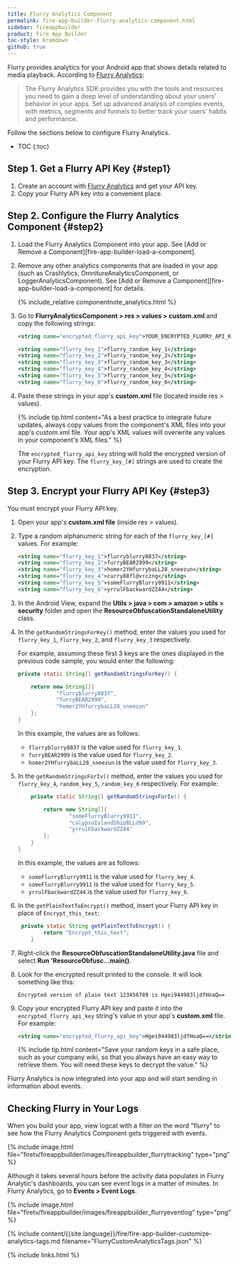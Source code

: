 ```yaml
---
title: Flurry Analytics Component
permalink: fire-app-builder-flurry-analytics-component.html
sidebar: fireappbuilder
product: Fire App Builder
toc-style: kramdown
github: true
---
```


Flurry provides analytics for your Android app that shows details related to media playback. According to [Flurry Analytics](https://developer.yahoo.com/flurry/docs/analytics/):

>The Flurry Analytics SDK provides you with the tools and resources you need to gain a deep level of understanding about your users’ behavior in your apps. Set up advanced analysis of complex events, with metrics, segments and funnels to better track your users’ habits and performance.

Follow the sections below to configure Flurry Analytics.

* TOC
{:toc}

## Step 1. Get a Flurry API Key {#step1}

1.  Create an account with [Flurry Analytics](https://developer.yahoo.com/analytics/) and get your API key.
2.  Copy your Flurry API key into a convenient place.

## Step 2. Configure the Flurry Analytics Component {#step2}

1.  Load the Flurry Analytics Component into your app. See [Add or Remove a Component][fire-app-builder-load-a-component].

2.  Remove any other analytics components that are loaded in your app (such as Crashlytics, OmnitureAnalyticsComponent, or LoggerAnalyticsComponent). See [Add or Remove a Component][fire-app-builder-load-a-component] for details.

    {% include_relative componentnote_analytics.html %}

2.  Go to **FlurryAnalyticsComponent > res > values > custom.xml** and copy the following strings:

    ```xml
    <string name="encrypted_flurry_api_key">YOUR_ENCRYPTED_FLURRY_API_KEY</string>

    <string name="flurry_key_1">flurry_random_key_1</string>
    <string name="flurry_key_2">flurry_random_key_2</string>
    <string name="flurry_key_3">flurry_random_key_3</string>
    <string name="flurry_key_4">flurry_random_key_4</string>
    <string name="flurry_key_5">flurry_random_key_5</string>
    <string name="flurry_key_6">flurry_random_key_6</string>
    ```

3.  Paste these strings in your app's **custom.xml** file (located inside res > values).  

     {% include tip.html content="As a best practice to integrate future updates, always copy values from the component's XML files into your app's custom.xml file. Your app's XML values will overwrite any values in your component's XML files." %}

     The `encrypted_flurry_api_key` string will hold the encrypted version of your Flurry API key. The `flurry_key_[#]` strings are used to create the encryption.

## Step 3. Encrypt your Flurry API Key {#step3}

You must encrypt your Flurry API key.

1.  Open your app's **custom.xml file** (inside res > values).
2.  Type a random alphanumeric string for each of the `flurry_key_[#]` values. For example:

    ```xml
    <string name="flurry_key_1">flurryblurry8837</string>
    <string name="flurry_key_2">furryBEAR2999</string>
    <string name="flurry_key_3">homer2YHfurrybaLL28_sneezun</string>
    <string name="flurry_key_4">curry88fl@vrczng</string>
    <string name="flurry_key_5">someFlurryBlurry9911</string>
    <string name="flurry_key_6">yrrulFbackwardZZ44</string>
    ```

4.  In the Android View, expand the **Utils > java > com > amazon > utils > security** folder and open the **ResourceObfuscationStandaloneUtility** class.
5.  In the `getRandomStringsForKey()` method, enter the values you used for `flurry_key_1`, `flurry_key_2`, and `flurry_key_3` respectively.

    For example, assuming these first 3 keys are the ones displayed in the previous code sample, you would enter the following:

    ```java
    private static String[] getRandomStringsForKey() {

        return new String[]{
                "flurryblurry8837",
                "furryBEAR2999",
                "homer2YHfurrybaLL28_sneezun"
        };
    }
    ```

    In this example, the values are as follows:

    *  `flurryblurry8837` is the value used for `flurry_key_1`.
    *  `furryBEAR2999` is the value used for `flurry_key_2`.
    *  `homer2YHfurrybaLL28_sneezun` is the value used for `flurry_key_3`.

6.  In the `getRandomStringsForIv()` method, enter the values you used for `flurry_key_4`, `random_key_5`, `random_key_6` respectively. For example:

    ```java
        private static String[] getRandomStringsForIv() {

            return new String[]{
                    "someFlurryBlurry9911",
                    "calypsoIslandShipBLLd99",
                    "yrrulFbackwardZZ44"
            };
        }
    }
    ```

    In this example, the values are as follows:

    *  `someFlurryBlurry9911` is the value used for `flurry_key_4`.
    *  `someFlurryBlurry9911` is the value used for `flurry_key_5`.
    *  `yrrulFbackwardZZ44` is the value used for `flurry_key_6`.

7.  In the `getPlainTextToEncrypt()` method, insert your Flurry API key in place of `Encrypt_this_text`:

    ```java
     private static String getPlainTextToEncrypt() {
            return "Encrypt_this_text";
        }
    ```

8.  Right-click the **ResourceObfuscationStandaloneUtility.java** file and select **Run 'ResourceObfusc...main()**.
9.  Look for the encrypted result printed to the console. It will look something like this:

    ```
    Encrypted version of plain text 123456789 is Hgei944983ljdfHoaQ==
    ```

10. Copy your encrypted Flurry API key and paste it into the `encrypted_flurry_api_key` string's value in your app's **custom.xml** file. For example:

    ```xml
    <string name="encrypted_flurry_api_key">Hgei944983ljdfHoaQ==</string>
    ```

    {% include tip.html content="Save your random keys in a safe place, such as your company wiki, so that you always have an easy way to retrieve them. You will need these keys to decrypt the value." %}

Flurry Analytics is now integrated into your app and will start sending in information about events.

## Checking Flurry in Your Logs

When you build your app, view logcat with a filter on the word "flurry" to see how the Flurry Analytics Component gets triggered with events.

{% include image.html file="firetv/fireappbuilder/images/fireappbuilder_flurrytracking" type="png" %}

Although it takes several hours before the activity data populates in Flurry Analytic's dashboards, you can see event logs in a matter of minutes. In Flurry Analytics, go to **Events > Event Logs**.

{% include image.html file="firetv/fireappbuilder/images/fireappbuilder_flurryeventlog" type="png" %}

{% include content/{{site.language}}/fire/fire-app-builder-customize-analytics-tags.md filename="FlurryCustomAnalyticsTags.json" %}

{% include links.html %}

